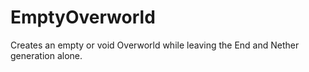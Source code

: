 # EmptyOverworld
Creates an empty or void Overworld while leaving the End and Nether generation alone.
